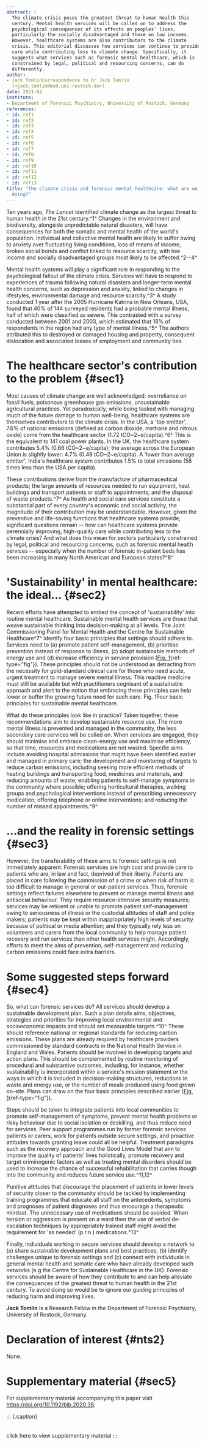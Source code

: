 ```yaml
---
abstract: |
  The climate crisis poses the greatest threat to human health this
  century. Mental health services will be called on to address the
  psychological consequences of its effects on peoples' lives,
  particularly the socially disadvantaged and those on low incomes.
  However, healthcare systems are also contributors to the climate
  crisis. This editorial discusses how services can continue to provide
  care while contributing less to climate change. Specifically, it
  suggests what services such as forensic mental healthcare, which is
  constrained by legal, political and resourcing concerns, can do
  differently.
author:
- Jack TomlinCorrespondence to Dr Jack Tomlin
  (<jack.tomlin@med.uni-rostock.de>)
date: 2021-02
institute:
- Department of Forensic Psychiatry, University of Rostock, Germany
references:
- id: ref1
- id: ref2
- id: ref3
- id: ref4
- id: ref5
- id: ref6
- id: ref7
- id: ref8
- id: ref9
- id: ref10
- id: ref11
- id: ref12
- id: ref13
title: "The climate crisis and forensic mental healthcare: what are we
  doing?"
---
```


Ten years ago, *The Lancet* identified climate change as the largest
threat to human health in the 21st century.^1^ Changes in the
environment and biodiversity, alongside unpredictable natural disasters,
will have consequences for both the somatic and mental health of the
world\'s population. Individual and collective mental health are likely
to suffer owing to anxiety over fluctuating living conditions, loss of
means of income, broken social bonds and conflict linked to resource
scarcity, with low income and socially disadvantaged groups most likely
to be affected.^2--4^

Mental health systems will play a significant role in responding to the
psychological fallout of the climate crisis. Services will have to
respond to experiences of trauma following natural disasters and
longer-term mental health concerns, such as depression and anxiety,
linked to changes in lifestyles, environmental damage and resource
scarcity.^3^ A study conducted 1 year after the 2005 Hurricane Katrina
in New Orleans, USA, found that 40% of 144 surveyed residents had a
probable mental illness, half of which were classified as severe. This
contrasted with a survey conducted between 2001 and 2003, which
estimated that 16% of respondents in the region had any type of mental
illness.^5^ The authors attributed this to destroyed or damaged housing
and property, consequent dislocation and associated losses of employment
and community ties.

# The healthcare sector\'s contribution to the problem {#sec1}

Most causes of climate change are well acknowledged: overreliance on
fossil fuels, poisonous greenhouse gas emissions, unsustainable
agricultural practices. Yet paradoxically, while being tasked with
managing much of the future damage to human well-being, healthcare
systems are themselves contributors to the climate crisis. In the USA, a
'top emitter', 7.6% of national emissions (defined as carbon dioxide,
methane and nitrous oxide) come from the healthcare sector
(1.72 tCO~2~e/capita).^6^ This is the equivalent to 141 coal power
plants. In the UK, the healthcare system contributes 5.4%
(0.66 tCO~2~e/capita); the average across the European Union is slightly
lower: 4.7% (0.49 tCO~2~e/capita). A 'lower than average emitter',
India\'s healthcare system contributes 1.5% to total emissions (58 times
less than the USA per capita).

These contributions derive from the manufacture of pharmaceutical
products; the large amounts of resources needed to run equipment, heat
buildings and transport patients or staff to appointments; and the
disposal of waste products.^7^ As health and social care services
constitute a substantial part of every country\'s economic and social
activity, the magnitude of their contribution may be understandable.
However, given the preventive and life-saving functions that healthcare
systems provide, significant questions remain -- how can healthcare
systems provide perennially improving, high-quality care while
contributing less to the climate crisis? And what does this mean for
sectors particularly constrained by legal, political and resourcing
concerns, such as forensic mental health services -- especially when the
number of forensic in-patient beds has been increasing in many North
American and European states?^8^

# 'Sustainability' in mental healthcare: the ideal... {#sec2}

Recent efforts have attempted to embed the concept of 'sustainability'
into routine mental healthcare. Sustainable mental health services are
those that weave sustainable thinking into decision-making at all
levels. The Joint Commissioning Panel for Mental Health and the Centre
for Sustainable Healthcare^7^ identify four basic principles that
settings should adhere to. Services need to (a) promote patient
self-management, (b) prioritise prevention instead of response to
illness, (c) adopt sustainable methods of energy use and (d) increase
efficiency in service provision ([Fig. 1](#fig01){ref-type="fig"}).
These principles should not be understood as detracting from the
necessity for gold-standard clinical care for those who need acute,
urgent treatment to manage severe mental illness. This reactive medicine
must still be available but with practitioners cognisant of a
sustainable approach and alert to the notion that embracing these
principles can help lower or buffer the growing future need for such
care. Fig. 1Four basic principles for sustainable mental healthcare.

What do these principles look like in practice? Taken together, these
recommendations aim to develop sustainable resource use. The more mental
illness is prevented and managed in the community, the less secondary
care services will be called on. When services are engaged, they should
minimise and embrace clean-energy use and maximise efficiency, so that
time, resources and medications are not wasted. Specific aims include
avoiding hospital admissions that might have been identified earlier and
managed in primary care; the development and monitoring of targets to
reduce carbon emissions, including seeking more efficient methods of
heating buildings and transporting food, medicines and materials, and
reducing amounts of waste; enabling patients to self-manage symptoms in
the community where possible; offering horticultural therapies, walking
groups and psychological interventions instead of prescribing
unnecessary medication; offering telephone or online interventions; and
reducing the number of missed appointments.^9^

# ...and the reality in forensic settings {#sec3}

However, the transferability of these aims to forensic settings is not
immediately apparent. Forensic services are high cost and provide care
to patients who are, in law and fact, deprived of their liberty.
Patients are placed in care following the commission of a crime or when
risk of harm is too difficult to manage in general or out-patient
services. Thus, forensic settings reflect failures elsewhere to prevent
or manage mental illness and antisocial behaviour. They require
resource-intensive security measures; services may be reticent or unable
to promote patient self-management owing to seriousness of illness or
the custodial attitudes of staff and policy makers; patients may be kept
within inappropriately high levels of security because of political or
media attention; and they typically rely less on volunteers and carers
from the local community to help manage patient recovery and run
services than other health services might. Accordingly, efforts to meet
the aims of prevention, self-management and reducing carbon emissions
could face extra barriers.

# Some suggested steps forward {#sec4}

So, what can forensic services do? All services should develop a
sustainable development plan. Such a plan details aims, objectives,
strategies and priorities for improving local environmental and
socioeconomic impacts and should set measurable targets.^10^ These
should reference national or regional standards for reducing carbon
emissions. These plans are already required by healthcare providers
commissioned by standard contracts in the National Health Service in
England and Wales. Patients should be involved in developing targets and
action plans. This should be complemented by routine monitoring of
procedural and substantive outcomes, including, for instance, whether
sustainability is incorporated within a service\'s mission statement or
the ways in which it is included in decision-making structures,
reductions in waste and energy use, or the number of meals produced
using food grown on-site. Plans can draw on the four basic principles
described earlier ([Fig. 1](#fig01){ref-type="fig"}).

Steps should be taken to integrate patients into local communities to
promote self-management of symptoms, prevent mental health problems or
risky behaviour due to social isolation or deskilling, and thus reduce
need for services. Peer support programmes run by former forensic
services patients or carers, work for patients outside secure settings,
and proactive attitudes towards granting leave could all be helpful.
Treatment paradigms such as the recovery approach and the Good Lives
Model that aim to improve the quality of patients' lives holistically,
promote recovery and target criminogenic factors as well as treating
mental disorders should be used to increase the chance of successful
rehabilitation that carries though into the community and reduces future
service use.^11,12^

Punitive attitudes that discourage the placement of patients in lower
levels of security closer to the community should be tackled by
implementing training programmes that educate all staff on the
antecedents, symptoms and prognoses of patient diagnoses and thus
encourage a therapeutic mindset. The unnecessary use of medications
should be avoided. When tension or aggression is present on a ward then
the use of verbal de-escalation techniques by appropriately trained
staff might avoid the requirement for 'as needed' (p.r.n.)
medications.^13^

Finally, individuals working in secure services should develop a network
to (a) share sustainable development plans and best practices, (b)
identify challenges unique to forensic settings and (c) connect with
individuals in general mental health and somatic care who have already
developed such networks (e.g the Centre for Sustainable Healthcare in
the UK). Forensic services should be aware of how they contribute to and
can help alleviate the consequences of the greatest threat to human
health in the 21st century. To avoid doing so would be to ignore our
guiding principles of reducing harm and improving lives.

**Jack Tomlin** is a Research Fellow in the Department of Forensic
Psychiatry, University of Rostock, Germany.

# Declaration of interest {#nts2}

None.

# Supplementary material {#sec5}

For supplementary material accompanying this paper visit
https://doi.org/10.1192/bjb.2020.36.

::: {.caption}
###### 

click here to view supplementary material
:::
